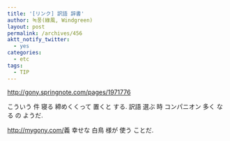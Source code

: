 ```yaml
---
title: '[リンク] 訳語 辞書'
author: 녹풍(綠風, Windgreen)
layout: post
permalink: /archives/456
aktt_notify_twitter:
  - yes
categories:
  - etc
tags:
  - TIP
---
```

<a target="_top" href="http://gony.springnote.com/pages/1971776">http://gony.springnote.com/pages/1971776</a> <div>
  こういう 件 寝る 締めくくって 置くと する. 訳語 選ぶ 時 コンパニオン 多く なる の ようだ.
</div>

<div>
  <a target="_top" href="http://mygony.com/">http://mygony.com/</a>義 幸せな 白鳥 様が 使う ことだ.
</div>